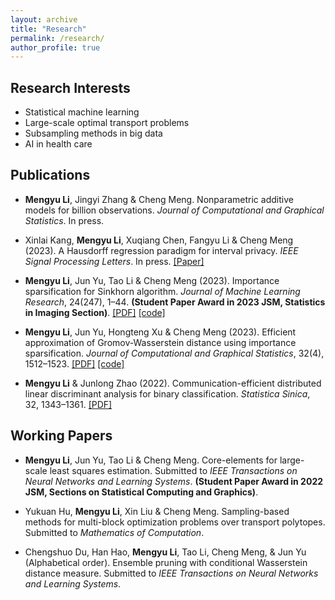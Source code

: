 ```yaml
---
layout: archive
title: "Research"
permalink: /research/
author_profile: true
---
```


Research Interests
------
* Statistical machine learning
* Large-scale optimal transport problems
* Subsampling methods in big data
* AI in health care

Publications
------
* **Mengyu Li**, Jingyi Zhang & Cheng Meng. Nonparametric additive models for billion observations. *Journal of Computational and Graphical Statistics*. In press.

* Xinlai Kang, **Mengyu Li**, Xuqiang Chen, Fangyu Li & Cheng Meng (2023). A Hausdorff regression paradigm for interval privacy. *IEEE Signal Processing Letters*. In press.
[[Paper]](https://ieeexplore.ieee.org/document/10365205)

* **Mengyu Li**, Jun Yu, Tao Li & Cheng Meng (2023). Importance sparsification for Sinkhorn algorithm. *Journal of Machine Learning Research*, 24(247), 1–44. 
**(Student Paper Award in 2023 JSM, Statistics in Imaging Section)**.
[[PDF]](https://www.jmlr.org/papers/volume24/22-1311/22-1311.pdf) [[code]](https://github.com/Mengyu8042/Spar-Sink)

* **Mengyu Li**, Jun Yu, Hongteng Xu & Cheng Meng (2023). Efficient approximation of Gromov-Wasserstein distance using importance sparsification. *Journal of Computational and Graphical Statistics*, 32(4), 1512–1523.
[[PDF]](https://arxiv.org/pdf/2205.13573.pdf) [[code]](https://github.com/Mengyu8042/Spar-GW)

* **Mengyu Li** & Junlong Zhao (2022). Communication-efficient distributed linear discriminant analysis for binary classification. *Statistica Sinica*, 32, 1343–1361.
[[PDF]](https://www3.stat.sinica.edu.tw/statistica/oldpdf/A32n308.pdf)

Working Papers
------
* **Mengyu Li**, Jun Yu, Tao Li & Cheng Meng. Core-elements for large-scale least squares estimation. Submitted to *IEEE Transactions on Neural Networks and Learning Systems*. 
**(Student Paper Award in 2022 JSM, Sections on Statistical Computing and Graphics)**.

* Yukuan Hu, **Mengyu Li**, Xin Liu & Cheng Meng. Sampling-based methods for multi-block optimization problems over transport polytopes. Submitted to *Mathematics of Computation*.

* Chengshuo Du, Han Hao, **Mengyu Li**, Tao Li, Cheng Meng, & Jun Yu (Alphabetical order). Ensemble pruning with conditional Wasserstein distance measure. Submitted to *IEEE Transactions on Neural Networks and Learning Systems*.
